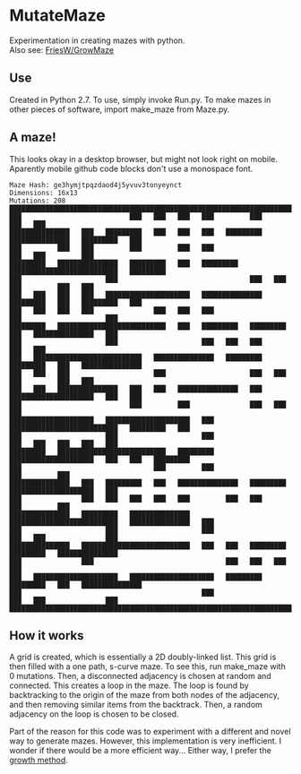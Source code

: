 # MutateMaze
Experimentation in creating mazes with python.\
Also see: [FriesW/GrowMaze](https://github.com/FriesW/GrowMaze)

## Use
Created in Python 2.7. To use, simply invoke Run.py. To make mazes in other pieces of software, import make_maze from Maze.py.

## A maze!
This looks okay in a desktop browser, but might not look right on mobile. Aparently mobile github code blocks don't use a monospace font.
```
Maze Hash: ge3hymjtpqzdaod4j5yvuv3tonyeynct
Dimensions: 16x13
Mutations: 208
███████████████████████████████████████████████████████████████████████████████████████████████████
███                           ███   ███   ███   ███         ███                           ███   ███
███████████████   ███   █████████   ███   ███   ███   █████████   ███████████████   █████████   ███
███         ███   ███         ███         ███   ███                           ███   ███         ███
█████████   ███████████████   █████████   ███   █████████   ███████████████████████████   █████████
███                     ███                                 ███   ███         ███         ███   ███
███   ███   ███   ███   █████████████████████   ███████████████   █████████   ███   █████████   ███
███   ███   ███   ███               ███   ███   ███                     ███                     ███
█████████   ███████████████████████████   ███   █████████   █████████   ███   ███████████████   ███
███                     ███                     ███   ███   ███                           ███   ███
███   ███████████████████████████   ███████████████   █████████   █████████   ███   ███████████████
███   ███   ███                     ███                     ███   ███         ███         ███   ███
███   ███   ███████████████   ███   ███   ███████████████   ███   █████████████████████   ███   ███
███                           ███         ███               ███   ███                           ███
█████████████████████   █████████████████████   ███   ███████████████████████████   █████████   ███
███                     ███                     ███                     ███   ███   ███   ███   ███
█████████   ███████████████████████████   █████████   █████████████████████   ███   ███   █████████
███                                 ███         ███                                 ███         ███
███████████████   ███   █████████   ███   ███████████████   █████████   █████████████████████   ███
███               ███   ███   ███   ███   ███         ███   ███                     ███         ███
███████████████   █████████   ███████████████   ███████████████████████████   ███████████████   ███
███                     ███                     ███                     ███   ███               ███
███████████████   ███████████████████████████   ███   ███   █████████   █████████   ███████████████
███               ███                                 ███   ███   ███                           ███
███   █████████████████████   █████████████████████   █████████   █████████   ███   ███████████████
███                                             ███                     ███   ███               ███
███████████████████████████████████████████████████████████████████████████████████████████████████
```

## How it works
A grid is created, which is essentially a 2D doubly-linked list. This grid is then filled with a one path, s-curve maze. To see this, run make_maze with 0 mutations. Then, a disconnected adjacency is chosen at random and connected. This creates a loop in the maze. The loop is found by backtracking to the origin of the maze from both nodes of the adjacency, and then removing similar items from the backtrack. Then, a random adjacency on the loop is chosen to be closed.

Part of the reason for this code was to experiment with a different and novel way to generate mazes. However, this implementation is very inefficient. I wonder if there would be a more efficient way... Either way, I prefer the [growth method](https://github.com/FriesW/GrowMaze).
